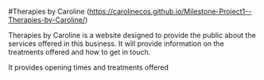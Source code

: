 #Therapies by Caroline (https://carolinecos.github.io/Milestone-Project1--Therapies-by-Caroline/)

Therapies by Caroline is a website designed to provide the public about the services offered in this business. It will provide information on the treatments offered and how to get in touch.

It provides opening times and treatments offered

